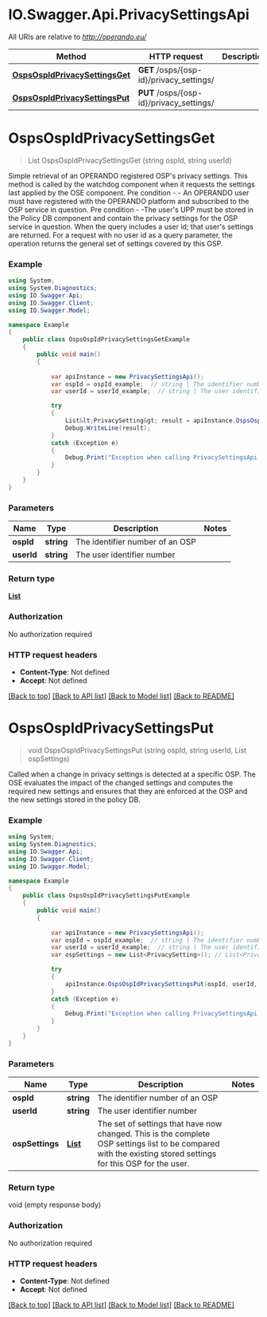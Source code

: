 # IO.Swagger.Api.PrivacySettingsApi

All URIs are relative to *http://operando.eu/*

Method | HTTP request | Description
------------- | ------------- | -------------
[**OspsOspIdPrivacySettingsGet**](PrivacySettingsApi.md#ospsospidprivacysettingsget) | **GET** /osps/{osp-id}/privacy_settings/ | 
[**OspsOspIdPrivacySettingsPut**](PrivacySettingsApi.md#ospsospidprivacysettingsput) | **PUT** /osps/{osp-id}/privacy_settings/ | 


<a name="ospsospidprivacysettingsget"></a>
# **OspsOspIdPrivacySettingsGet**
> List<PrivacySetting> OspsOspIdPrivacySettingsGet (string ospId, string userId)



Simple retrieval of an OPERANDO registered OSP's privacy settings. This method is called by the watchdog component when it requests the settings last applied by the OSE component.  Pre condition - - An OPERANDO user must have registered with the OPERANDO platform and subscribed to the OSP service in question.  Pre condition - -The user's UPP must be stored in the Policy DB component and contain the privacy settings for the OSP service in question.  When the query includes a user id; that user's settings are returned. For a request with no user id as a query parameter, the operation returns the general set of settings covered by this OSP. 

### Example
```csharp
using System;
using System.Diagnostics;
using IO.Swagger.Api;
using IO.Swagger.Client;
using IO.Swagger.Model;

namespace Example
{
    public class OspsOspIdPrivacySettingsGetExample
    {
        public void main()
        {
            
            var apiInstance = new PrivacySettingsApi();
            var ospId = ospId_example;  // string | The identifier number of an OSP
            var userId = userId_example;  // string | The user identifier number

            try
            {
                List&lt;PrivacySetting&gt; result = apiInstance.OspsOspIdPrivacySettingsGet(ospId, userId);
                Debug.WriteLine(result);
            }
            catch (Exception e)
            {
                Debug.Print("Exception when calling PrivacySettingsApi.OspsOspIdPrivacySettingsGet: " + e.Message );
            }
        }
    }
}
```

### Parameters

Name | Type | Description  | Notes
------------- | ------------- | ------------- | -------------
 **ospId** | **string**| The identifier number of an OSP | 
 **userId** | **string**| The user identifier number | 

### Return type

[**List<PrivacySetting>**](PrivacySetting.md)

### Authorization

No authorization required

### HTTP request headers

 - **Content-Type**: Not defined
 - **Accept**: Not defined

[[Back to top]](#) [[Back to API list]](../README.md#documentation-for-api-endpoints) [[Back to Model list]](../README.md#documentation-for-models) [[Back to README]](../README.md)

<a name="ospsospidprivacysettingsput"></a>
# **OspsOspIdPrivacySettingsPut**
> void OspsOspIdPrivacySettingsPut (string ospId, string userId, List<PrivacySetting> ospSettings)



Called when a change in privacy settings is detected at a specific OSP. The OSE evaluates the impact of the changed settings and computes the required new settings and ensures that they are enforced at the OSP and the new settings stored in the policy DB. 

### Example
```csharp
using System;
using System.Diagnostics;
using IO.Swagger.Api;
using IO.Swagger.Client;
using IO.Swagger.Model;

namespace Example
{
    public class OspsOspIdPrivacySettingsPutExample
    {
        public void main()
        {
            
            var apiInstance = new PrivacySettingsApi();
            var ospId = ospId_example;  // string | The identifier number of an OSP
            var userId = userId_example;  // string | The user identifier number
            var ospSettings = new List<PrivacySetting>(); // List<PrivacySetting> | The set of settings that have now changed. This is the complete OSP settings list to be compared with the existing stored settings for this OSP for the user.

            try
            {
                apiInstance.OspsOspIdPrivacySettingsPut(ospId, userId, ospSettings);
            }
            catch (Exception e)
            {
                Debug.Print("Exception when calling PrivacySettingsApi.OspsOspIdPrivacySettingsPut: " + e.Message );
            }
        }
    }
}
```

### Parameters

Name | Type | Description  | Notes
------------- | ------------- | ------------- | -------------
 **ospId** | **string**| The identifier number of an OSP | 
 **userId** | **string**| The user identifier number | 
 **ospSettings** | [**List<PrivacySetting>**](PrivacySetting.md)| The set of settings that have now changed. This is the complete OSP settings list to be compared with the existing stored settings for this OSP for the user. | 

### Return type

void (empty response body)

### Authorization

No authorization required

### HTTP request headers

 - **Content-Type**: Not defined
 - **Accept**: Not defined

[[Back to top]](#) [[Back to API list]](../README.md#documentation-for-api-endpoints) [[Back to Model list]](../README.md#documentation-for-models) [[Back to README]](../README.md)

